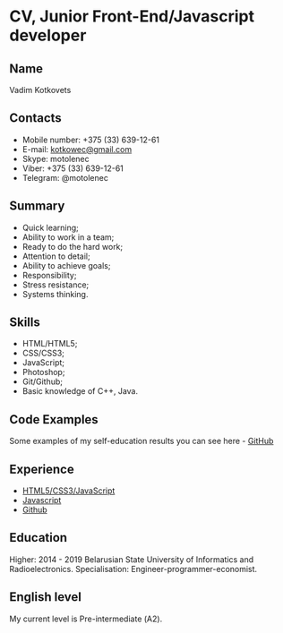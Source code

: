 # CV, Junior Front-End/Javascript developer

## Name

Vadim Kotkovets

## Contacts

- Mobile number: +375 (33) 639-12-61
- E-mail: kotkowec@gmail.com
- Skype: motolenec
- Viber: +375 (33) 639-12-61
- Telegram: @motolenec

## Summary

- Quick learning;
- Ability to work in a team;
- Ready to do the hard work;
- Attention to detail;
- Ability to achieve goals;
- Responsibility;
- Stress resistance;
- Systems thinking.

## Skills

- HTML/HTML5;
- CSS/CSS3;
- JavaScript;
- Photoshop;
- Git/Github;
- Basic knowledge of C++, Java.

## Code Examples

Some examples of my self-education results you can see here - [GitHub](https://github.com/pRogramISteRx)

## Experience

- [HTML5/CSS3/JavaScript](https://htmlacademy.ru/profile/id1194023/achievements)
- [Javascript](https://learn.javascript.ru)
- [Github](https://github.com/pRogramISteRx)

## Education

Higher: 2014 - 2019 Belarusian State University of Informatics and Radioelectronics. Specialisation: Engineer-programmer-economist.

## English level

My current level is Pre-intermediate (А2).
